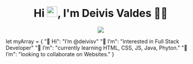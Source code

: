 <h1 align="center">Hi <img src="https://media.giphy.com/media/hvRJCLFzcasrR4ia7z/giphy.gif" width="28">, I'm Deivis Valdes 👨‍💻</h1>

<p align="center">
    <img src="https://readme-typing-svg.herokuapp.com?  color=%23FF7B10&width=550&lines=Hi%2C+I+am+a+Full+Stack+Web+Developer+in+training.;Always+learning+new+things.;Passionate+about+technology.)](https://git.io/typing-svg)"
</p>

let myArray = {
                "👋 Hi": "I’m @deivisv"
                "👀 I’m": "interested in Full Stack Developer"
                "🌱 I’m": "currently learning HTML, CSS, JS, Java, Phyton."
                "💞️ I’m": "looking to collaborate on Websites."
              }
<!---
deivisv/deivisv is a ✨ special ✨ repository because its `README.md` (this file) appears on your GitHub profile.
You can click the Preview link to take a look at your changes.
--->
